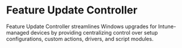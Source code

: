 # Feature Update Controller
Feature Update Controller streamlines Windows upgrades for Intune-managed devices by providing centralizing control over setup configurations, custom actions, drivers, and script modules.